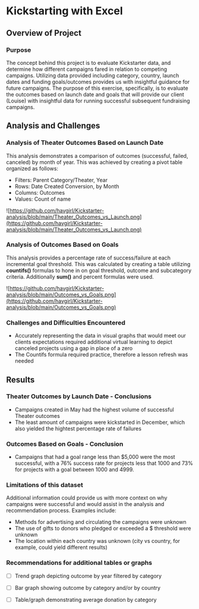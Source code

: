 # Kickstarting with Excel

## Overview of Project

### Purpose
The concept behind this project is to evaluate Kickstarter data, and determine how different campaigns fared in relation to competing campaigns. Utilizing data provided including category, country, launch dates and funding goals/outcomes provides us with insightful guidance for future campaigns.  The purpose of this exercise, specifically, is to evaluate the outcomes based on launch date and goals that will provide our client (Louise) with insightful data for running successful subsequent fundraising campaigns.

## Analysis and Challenges

### Analysis of Theater Outcomes Based on Launch Date
This analysis demonstrates a comparison of outcomes (successful, failed, canceled) by month of year.  This was achieved by creating a pivot table organized as follows:
- Filters: Parent Category/Theater, Year
- Rows: Date Created Conversion, by Month
- Columns: Outcomes
- Values: Count of name

![https://github.com/havgirl/Kickstarter-analysis/blob/main/Theater_Outcomes_vs_Launch.png](https://github.com/havgirl/Kickstarter-analysis/blob/main/Theater_Outcomes_vs_Launch.png)


### Analysis of Outcomes Based on Goals
This analysis provides a percentage rate of success/failure at each incremental goal threshold. This was calculated by creating a table utilizing **countifs()** formulas to hone in on goal threshold, outcome and subcategory criteria.  Additionally **sum()** and percent formulas were used.

![https://github.com/havgirl/Kickstarter-analysis/blob/main/Outcomes_vs_Goals.png](https://github.com/havgirl/Kickstarter-analysis/blob/main/Outcomes_vs_Goals.png)


### Challenges and Difficulties Encountered

- Accurately representing the data in visual graphs that would meet our clients expectations required additional virtual learning to depict canceled projects using a gap in place of a zero
- The Countifs formula required practice, therefore a lesson refresh was needed


## Results

### Theater Outcomes by Launch Date - Conclusions
- Campaigns created in May had the highest volume of successful Theater outcomes
- The least amount of campaigns were kickstarted in December, which also yielded the hightest percentage rate of failures 
 
### Outcomes Based on Goals - Conclusion
- Campaigns that had a goal range less than $5,000 were the most successful, with a 76% success rate for projects less that 1000 and 73% for projects with a goal between 1000 and 4999.

### Limitations of this dataset
Additional information could provide us with more context on why campaigns were successful and would assist in the analysis and recommendation process.  Examples include:
- Methods for advertising and circulating the campaigns were unknown
- The use of gifts to donors who pledged or exceeded a $ threshold were unknown
- The location within each country was unknown (city vs country, for example, could yield different results)

### Recommendations for additional tables or graphs
- [ ] Trend graph depicting outcome by year filtered by category
- [ ] Bar graph showing outcome by category and/or by country
- [ ] Table/graph demonstrating average donation by category

    